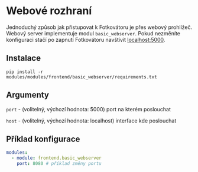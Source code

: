 # Webové rozhraní

Jednoduchý způsob jak přistupovat k Fotkovátoru je přes webový prohlížeč. Webový server implementuje modul `basic_webserver`. Pokud nezměníte konfiguraci stačí po zapnutí Fotkovátoru navštívit [localhost:5000](http://localhost:5000).

## Instalace

```shell
pip install -r modules/modules/frontend/basic_webserver/requirements.txt 
```

## Argumenty

`port` - (volitelný, výchozí hodnota: 5000) port na kterém poslouchat

`host` - (volitelný, výchozí hodnota: localhost) interface kde poslouchat

## Příklad konfigurace

```yaml
modules:
  - module: frontend.basic_webserver
    port: 8080 # příklad změny portu
```